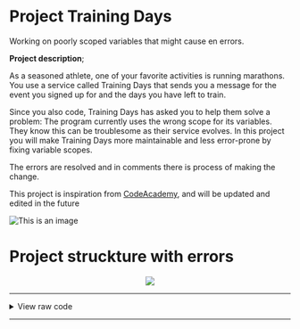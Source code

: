 # Project Training Days
Working on poorly scoped variables that might cause en errors.

**Project description**;

As a seasoned athlete, one of your favorite activities is running marathons. You use a service called Training Days that sends you a message for the event you signed up for and the days you have left to train.

Since you also code, Training Days has asked you to help them solve a problem: The program currently uses the wrong scope for its variables. They know this can be troublesome as their service evolves. In this project you will make Training Days more maintainable and less error-prone by fixing variable scopes.

The errors are resolved and in comments there is process of making the change.

This project is inspiration from [CodeAcademy](https://www.codecademy.com/), and will be updated and edited in the future

![This is an image](https://static1.thegamerimages.com/wordpress/wp-content/uploads/2020/06/Codecademy-logo.jpg?q=50&fit=contain&w=750&h=375&dpr=1.5)


# Project struckture with errors

<p align="center"><img src="https://i.imgur.com/0EKGaiR.png"/></p>

---

<details><summary>View raw code</summary>
<p>

```

// The scope of `random` is too loose 
const random = Math.floor(Math.random() * 3);

const getRandEvent = () => {
  if (random === 0) {
    return 'Marathon';
  } else if (random === 1) {
    return 'Triathlon';
  } else if (random === 2) {
    return 'Pentathlon';
  }
};

// The scope of `days` is too tight 
const getTrainingDays = event => {

  if (event === 'Marathon') {
    let days = 50;
  } else if (event === 'Triathlon') {
    let days = 100;
  } else if (event === 'Pentathlon') {
    let days = 200;
  }

  return days;
};

// The scope of `name` is too tight 
const logEvent = event => {
  const name = 'Nala';
  console.log(`${name}'s event is: ${event}`);
};

const logTime = days => {
  const name = 'Nala';
  console.log(`${name}'s time to train is: ${days} days`);
};

const event = getRandEvent();
const days = getTrainingDays(event);
// Define a `name` variable. Use it as an argument after updating logEvent and logTime 


logEvent(event);
logTime(days);
  

```

</p></details>

---


